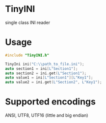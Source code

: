# TinyINI
single class INI reader

# Usage

```cpp
#include "TinyINI.h"

TinyIni ini("C:\\path_to_file.ini");
auto section1 = ini[L"Section1"];
auto section2 = ini.get(L"Section1");
auto value1 = ini[L"Section1"][L"Key1"];
auto value2 = ini.get(L"Section2", L"Key1");
```

# Supported encodings

ANSI, UTF8, UTF16 (little and big endian)
